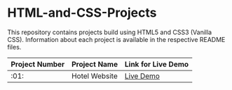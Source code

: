 # HTML-and-CSS-Projects

This repository contains projects build using HTML5 and CSS3 (Vanilla CSS). Information about each project is available in the respective README files.


Project Number | Project Name | Link for Live Demo
------------ | ------------- | -------------
:01:  | Hotel Website | [Live Demo](https://focused-thompson-2db155.netlify.app/index.html)

